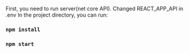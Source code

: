 First, you need to run server(net core API). Changed REACT_APP_API in .env
In the project directory, you can run:
### `npm install`
### `npm start`


